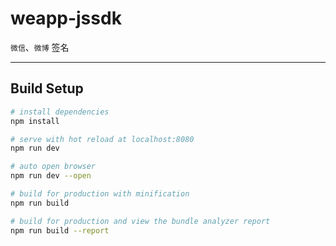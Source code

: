 # weapp-jssdk

`微信`、`微博` 签名

---

## Build Setup

``` bash
# install dependencies
npm install

# serve with hot reload at localhost:8080
npm run dev

# auto open browser
npm run dev --open

# build for production with minification
npm run build

# build for production and view the bundle analyzer report
npm run build --report
```
